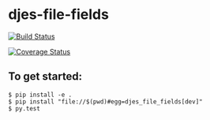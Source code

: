 # djes-file-fields

[![Build Status](https://travis-ci.org/vforgione/djes-file-fields.svg?branch=master)](https://travis-ci.org/vforgione/djes-file-fields)

[![Coverage Status](https://coveralls.io/repos/vforgione/djes-file-fields/badge.svg)](https://coveralls.io/r/vforgione/djes-file-fields)


## To get started:

```
$ pip install -e .
$ pip install "file://$(pwd)#egg=djes_file_fields[dev]"
$ py.test
```
